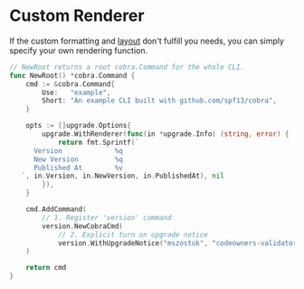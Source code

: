 # Custom Renderer

If the custom formatting and [layout](./layout.md) don't fulfill you needs, you can simply specify your own rendering function.

```go
// NewRoot returns a root cobra.Command for the whole CLI.
func NewRoot() *cobra.Command {
	cmd := &cobra.Command{
		Use:   "example",
		Short: "An example CLI built with github.com/spf13/cobra",
	}

	opts := []upgrade.Options{
		upgrade.WithRenderer(func(in *upgrade.Info) (string, error) {
			return fmt.Sprintf(`
      Version             %q
      New Version         %q
      Published At        %v
   `, in.Version, in.NewVersion, in.PublishedAt), nil
		}),
	}

	cmd.AddCommand(
		// 1. Register 'version' command
		version.NewCobraCmd(
			// 2. Explicit turn on upgrade notice
			version.WithUpgradeNotice("mszostok", "codeowners-validator", opts...)),
	)

	return cmd
}
```
